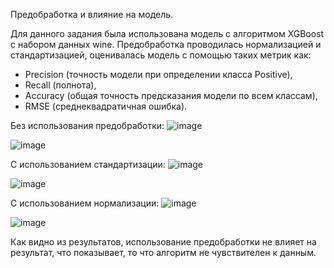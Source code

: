 Предобработка и влияние на модель.

Для данного задания была использована модель с алгоритмом XGBoost с набором данных wine.
Предобработка проводилась нормализацией и стандартизацией, оценивалась модель с помощью таких метрик как:
- Precision (точность модели при определении класса Positive), 
- Recall (полнота), 
- Accuracy (общая точность предсказания модели по всем классам),
- RMSE (среднеквадратичная ошибка).

Без использования предобработки:
![image](https://user-images.githubusercontent.com/39708272/159753574-311bd855-86f7-49f7-9c49-a9d5a672e5e9.png)

![image](https://user-images.githubusercontent.com/39708272/159753710-5a2b3344-22b5-4fac-804a-f4581d8f568c.png)

С использованием стандартизации:
![image](https://user-images.githubusercontent.com/39708272/159753974-5d30acf9-eede-49eb-b372-a9e13c7d46fd.png)

![image](https://user-images.githubusercontent.com/39708272/159753985-e83f37ac-282e-497c-9244-539da2729e2f.png)

С использованием нормализации:
![image](https://user-images.githubusercontent.com/39708272/159754121-1d2332f2-a2a9-4d27-9f91-bec33dd25dc2.png)

![image](https://user-images.githubusercontent.com/39708272/159754178-c8c0692c-eff4-477d-add6-f6503d489be7.png)

Как видно из результатов, использование предобработки не влияет на результат, что показывает, то что алгоритм не чувствителен к данным.
